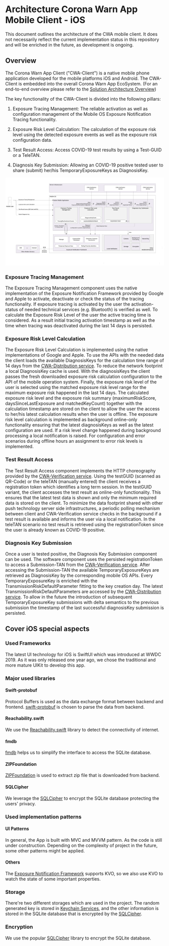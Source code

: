 # Architecture Corona Warn App Mobile Client - iOS

This document outlines the architecture of the CWA mobile client. It does not necessarily reflect the current implementation status in this repository and will be enriched in the future, as development is ongoing.

## Overview
The Corona Warn App Client ("CWA-Client") is a native mobile phone application developed for the mobile platforms iOS and Android. The CWA-Client is embedded into the overall Corona Warn App EcoSystem. (For an end-to-end overview please refer to the [Solution Architecture Overview](https://github.com/corona-warn-app/cwa-documentation/blob/master/solution_architecture.md))

The key functionality of the CWA-Client is divided into the following pillars:
1. Exposure Tracing Management: The reliable activation as well as configuration management of the Mobile OS Exposure Notification Tracing functionality.

2. Exposure Risk Level Calculation: The calculation of the exposure risk level using the detected exposure events as well as the exposure risk configuration data.

3. Test Result Access: Access COVID-19 test results by using a Test-GUID or a TeleTAN.

4. Diagnosis Key Submission: Allowing an COVID-19 positive tested user to share (submit) her/his TemporaryExposureKeys as DiagnosisKey.

![Overview Diagram](./images/Architecture_Overview_v1.svg)

### Exposure Tracing Management
The Exposure Tracing Management component uses the native implementation of the Exposure Notification Framework provided by Google and Apple to activate, deactivate or check the status of the tracing functionality. If exposure tracing is activated by the user the activation-status of needed technical services (e.g. Bluetooth) is verified as well. To calculate the Exposure Risk Level of the user the active tracing time is considered. As a result initial tracing activation timestamp as well as the time when tracing was deactivated during the last 14 days is persisted.

### Exposure Risk Level Calculation
The Exposure Risk Level Calculation is implemented using the native implementations of Google and Apple. To use the APIs with the needed data the client loads the available DiagnosisKeys for the calculation time range of 14 days from the [CWA-Distribution service](https://github.com/corona-warn-app/cwa-server/blob/master/docs/architecture-overview.md). To reduce the network footprint a local DiagnosisKey cache is used. With the diagnosisKeys the client passes the fresh downloaded exposure risk calculation configuration to the API of the mobile operation system. Finally, the exposure risk level of the user is selected using the matched exposure risk level range for the maximum exposure risk happened in the last 14 days. The calculated exposure risk level and the exposure risk summary (maximumRiskScore, daysSinceLastExposure and matchedKeyCount) together with the calculation timestamp are stored on the client to allow the user the access to her/his latest calculation results when the user is offline. The exposure risk level calculation is implemented as background online-only functionality ensuring that the latest diagnosisKeys as well as the latest configuration are used. If a risk level change happened during background processing a local notification is raised. For configuration and error scenarios during offline hours an assignment to error risk levels is implemented.

### Test Result Access
The Test Result Access component implements the HTTP choreography provided by the [CWA-Verification service](https://github.com/corona-warn-app/cwa-verification-server/blob/master/docs/architecture-overview.md). Using the testGUID (scanned as QR-Code) or the teleTAN (manually entered) the client receives a registration token which identifies a long term session. In the testGUID variant, the client accesses the test result as online-only functionality. This ensures that the latest test data is shown and only the minimum required data is stored on the client. To minimize the data footprint shared with other push technology server side infrastructures, a periodic polling mechanism between client and CWA-Verification service checks in the background if a test result is available and informs the user via a local notification. In the teleTAN scenario no test result is retrieved using the registrationToken since the user is already known as COVID-19 positive.

### Diagnosis Key Submission
Once a user is tested positive, the Diagnosis Key Submission component can be used. The software component uses the persisted registrationToken to access a Submission-TAN from the [CWA-Verification service](https://github.com/corona-warn-app/cwa-verification-server/blob/master/docs/architecture-overview.md). After accessing the Submission-TAN the available TemporaryExposureKeys are retrieved as DiagnosisKey by the corresponding mobile OS APIs. Every TemporaryExposureKey is enriched with the TransmissionRiskDefaultParameter fitting to the key creation day. The latest TransmissionRiskDefaultParameters are accessed by the [CWA-Distribution service](https://github.com/corona-warn-app/cwa-verification-server/blob/master/docs/architecture-overview.md). To allow in the future the introduction of subsequent TemporaryExposureKey submissions with delta semantics to the previous submission the timestamp of the last successful diagnosisKey submission is persisted.

## Cover iOS special aspects
### Used Frameworks
The latest UI technology for iOS is SwiftUI which was introduced at WWDC 2019. As it was only released one year ago, we chose the traditional and more mature UIKit to develop this app.
### Major used libraries
#### Swift-protobuf
Protocol Buffers is used as the data exchange format between backend and frontend. [swift-protobuf](https://github.com/apple/swift-protobuf) is chosen to parse the data from backend.
#### Reachability.swift
We use the [Reachability.swift](https://github.com/ashleymills/Reachability.swift) library to detect the connectivity of internet.
#### fmdb
[fmdb](https://github.com/ccgus/fmdb) helps us to simplify the interface to access the SQLite database.
#### ZIPFoundation
[ZIPFoundation](https://github.com/weichsel/ZIPFoundation) is used to extract zip file that is downloaded from backend.
#### SQLCipher
We leverage the [SQLCipher](https://github.com/sqlcipher/sqlcipher) to encrypt the SQLite database protecting the users' privacy.

### Used implementation patterns
#### UI Patterns
In general, the App is built with MVC and MVVM pattern. As the code is still under construction. Depending on the complexity of project in the future, some other patterns might be applied.
#### Others
The [Exposure Notification Framework](https://developer.apple.com/documentation/exposurenotification) supports KVO, so we also use KVO to watch the state of some important properties.
### Storage
There're two different storages which are used in the project. The random generated key is stored in [Keychain Services](https://developer.apple.com/documentation/security/keychain_services), and the other information is stored in the SQLite database that is encrypted by the [SQLCipher](https://github.com/sqlcipher/sqlcipher).
### Encryption
We use the popular [SQLCipher](https://github.com/sqlcipher/sqlcipher) library to encrypt the SQLite database.

